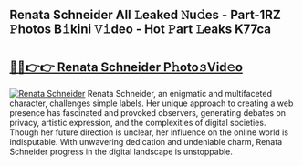 ## Renata Schneider All 𝙻eaked 𝙽u𝚍es - Part-1RZ 𝙿hotos B𝚒kini 𝚅𝚒deo - Hot 𝙿art 𝙻eaks K77ca

# <h2><a href="http://ld39qr3.urlbe.top/?page=Renata+Schneider">🔗🔗👉👉 Renata Schneider P𝚑oto𝚜Vid𝚎o</a></h2>

[![Renata Schneider](https://i.imgur.com/eBuTRDB.gif)](http://ld39qr3.urlbe.top/?page=Renata+Schneider)
Renata Schneider, an enigmatic and multifaceted character, challenges simple labels. Her unique approach to creating a web presence has fascinated and provoked observers, generating debates on privacy, artistic expression, and the complexities of digital societies. Though her future direction is unclear, her influence on the online world is indisputable. With unwavering dedication and undeniable charm, Renata Schneider progress in the digital landscape is unstoppable.
